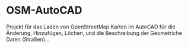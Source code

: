 # OSM-AutoCAD
Projekt für das Laden von OpenStreetMap Karten im AutoCAD für die Änderung, Hinzufügen, Löchen, und die Beschreibung der Geometriche Daten (Straßen)...
